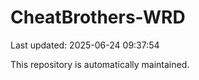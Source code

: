 # CheatBrothers-WRD

Last updated: 2025-06-24 09:37:54

This repository is automatically maintained.
